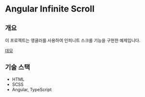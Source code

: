 # Angular Infinite Scroll

## 개요

이 프로젝트는 앵귤러를 사용하여 인피니트 스크롤 기능을 구현한 예제입니다.

[데모](https://990225.github.io/angular-infinite-scroll/)

## 기술 스택

- HTML
- SCSS
- Angular, TypeScript
